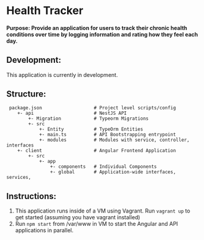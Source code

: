 Health Tracker
===========

#### **Purpose**: Provide an application for users to track their chronic health conditions over time by logging information and rating how they feel each day.

Development:
---
This application is currently in development.

Structure:
---
```
 package.json                   # Project level scripts/config
    +- api                      # NestJS API
        +- Migration            # Typeorm Migrations                  
        +- src
            +- Entity           # TypeOrm Entities
            +- main.ts          # API Bootstrapping entrypoint
            +- modules          # Modules with service, controller, interfaces
    +- client                   # Angular Frontend Application
        +- src
            +- app
                +- components   # Individual Components
                +- global       # Application-wide interfaces, services,

```

Instructions:
---
1. This application runs inside of a VM using Vagrant. Run `vagrant up` to get started (assuming you have vagrant installed)
2. Run `npm start` from /var/www in VM to start the Angular and API applications in parallel.